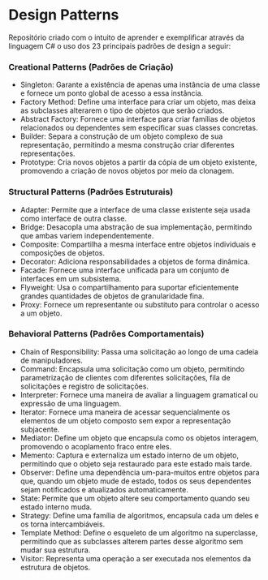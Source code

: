 # Design Patterns

Repositório criado com o intuito de aprender e exemplificar através da linguagem C# o uso dos 23 principais padrões de design a seguir:

### Creational Patterns (Padrões de Criação)
- Singleton: Garante a existência de apenas uma instância de uma classe e fornece um ponto global de acesso a essa instância.
- Factory Method: Define uma interface para criar um objeto, mas deixa as subclasses alterarem o tipo de objetos que serão criados.
- Abstract Factory: Fornece uma interface para criar famílias de objetos relacionados ou dependentes sem especificar suas classes concretas.
- Builder: Separa a construção de um objeto complexo de sua representação, permitindo a mesma construção criar diferentes representações.
- Prototype: Cria novos objetos a partir da cópia de um objeto existente, promovendo a criação de novos objetos por meio da clonagem.

### Structural Patterns (Padrões Estruturais)
- Adapter: Permite que a interface de uma classe existente seja usada como interface de outra classe.
- Bridge: Desacopla uma abstração de sua implementação, permitindo que ambas variem independentemente.
- Composite: Compartilha a mesma interface entre objetos individuais e composições de objetos.
- Decorator: Adiciona responsabilidades a objetos de forma dinâmica.
- Facade: Fornece uma interface unificada para um conjunto de interfaces em um subsistema.
- Flyweight: Usa o compartilhamento para suportar eficientemente grandes quantidades de objetos de granularidade fina.
- Proxy: Fornece um representante ou substituto para controlar o acesso a um objeto.

### Behavioral Patterns (Padrões Comportamentais)
- Chain of Responsibility: Passa uma solicitação ao longo de uma cadeia de manipuladores.
- Command: Encapsula uma solicitação como um objeto, permitindo parametrização de clientes com diferentes solicitações, fila de solicitações e registro de solicitações.
- Interpreter: Fornece uma maneira de avaliar a linguagem gramatical ou expressão de uma linguagem.
- Iterator: Fornece uma maneira de acessar sequencialmente os elementos de um objeto composto sem expor a representação subjacente.
- Mediator: Define um objeto que encapsula como os objetos interagem, promovendo o acoplamento fraco entre eles.
- Memento: Captura e externaliza um estado interno de um objeto, permitindo que o objeto seja restaurado para este estado mais tarde.
- Observer: Define uma dependência um-para-muitos entre objetos para que, quando um objeto mude de estado, todos os seus dependentes sejam notificados e atualizados automaticamente.
- State: Permite que um objeto altere seu comportamento quando seu estado interno muda.
- Strategy: Define uma família de algoritmos, encapsula cada um deles e os torna intercambiáveis.
- Template Method: Define o esqueleto de um algoritmo na superclasse, permitindo que as subclasses alterem partes desse algoritmo sem mudar sua estrutura.
- Visitor: Representa uma operação a ser executada nos elementos da estrutura de objetos.

